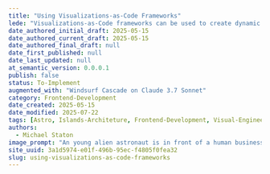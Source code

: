 ```yaml
---
title: "Using Visualizations-as-Code Frameworks"
lede: "Visualizations-as-Code frameworks can be used to create dynamic visualizations."
date_authored_initial_draft: 2025-05-15
date_authored_current_draft: 2025-05-15
date_authored_final_draft: null
date_first_published: null
date_last_updated: null
at_semantic_version: 0.0.0.1
publish: false
status: To-Implement
augmented_with: "Windsurf Cascade on Claude 3.7 Sonnet"
category: Frontend-Development
date_created: 2025-05-15
date_modified: 2025-07-22
tags: [Astro, Islands-Architeture, Frontend-Development, Visual-Engineering, Data-Visualizations, Visual-Communication]
authors:
  - Michael Staton
image_prompt: "An young alien astronaut is in front of a human business boardroom. The astronaut is giving a presentation with a chart."
site_uuid: 3a1d5974-e01f-496b-95ec-f4805f0fea32
slug: using-visualizations-as-code-frameworks
---
```

